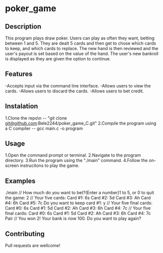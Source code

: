 # poker_game

## Description
  This program plays draw poker. Users can play
  as often they want, betting between 1 and 5. They
  are dealt 5 cards and then get to chose which cards to keep,
  and which cards to replace. The new hand is then reviewed and the 
  user's payout is set based on the value of the hand. The user's new
  bankroll is displayed as they are given the option to continue.

## Features
-Accepts input via the command line interface.
-Allows users to view the cards.
-Allows users to discard the cards.
-Allows users to bet credit. 


## Instalation
1.Clone the repo\n
-- "git clone git@github.com:Bele2244/poker_game_C.git"
2.Compile the program using a C compiler
-- gcc main.c -o program

## Usage
1.Open the command prompt or terminal.
2.Navigate to the program directory.
3.Run the program using the "./main" command.
4.Follow the on-screen instrucitons to play the game. 

## Examples
./main
//
How much do you want to bet?(Enter a number)1 to 5, or 0 to quit the game: 2
//
Your five cards: 
Card #1: 6s
Card #2: 5d
Card #3: Ah
Card #4: 6h
Card #5: 7c
Do you want to keep card #1: y
//
Your five final cards: 
Card #0: 6s
Card #1: 5d
Card #2: Ah
Card #3: 6h
Card #4: 7c
//
Your five final cards: 
Card #0: 6s
Card #1: 5d
Card #2: Ah
Card #3: 6h
Card #4: 7c
Pair
//
You won 2!
Your bank is now 100.
Do you want to play again?

## Contributing

Pull requests are wellcome!
